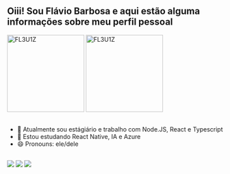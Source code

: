 <h2>Oiii! Sou Flávio Barbosa e aqui estão alguma informações sobre meu perfil pessoal</h2>
<div>
  <img height="180em" src="https://github-readme-stats.vercel.app/api?username=FL3U1Z&show_icons=true&theme=dark" alt="FL3U1Z" />
  <img height="180em" src="https://github-readme-stats.vercel.app/api/top-langs/?username=FL3U1Z&layout=compact&langs_count=16&theme=dark" alt="FL3U1Z" />
</div>


##
- 🔭 Atualmente sou estágiário e trabalho com Node.JS, React e Typescript
- 🌱 Estou estudando React Native, IA e Azure
- 😄 Pronouns: ele/dele
##

<div>
  <a href="https://www.linkedin.com/in/fl%C3%A1vio-barbosa-ab26351a2/" target="_blank"><img src="https://img.shields.io/badge/LinkedIn-0077B5?style=for-the-badge&logo=linkedin&logoColor=white" target="_blank"></a>
  <a href="https://www.behance.net/flaviobarbosa5" target="_blank"><img src="https://img.shields.io/badge/-Behance-blue?style=for-the-badge&logo=behance&logoColor=white" target="_blank"></a>
  <a href="https://www.instagram.com/fravinh0/" target="_blank"><img src="https://img.shields.io/badge/Instagram-E4405F?style=for-the-badge&logo=instagram&logoColor=white" target="_blank"></a>
</div>

